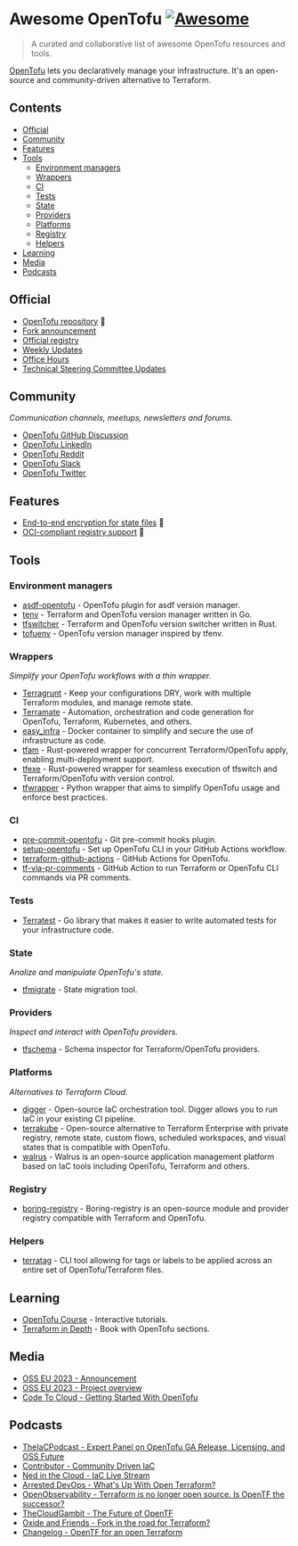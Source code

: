 # Awesome OpenTofu [![Awesome](https://awesome.re/badge.svg)](https://awesome.re) <!-- omit in toc -->

> A curated and collaborative list of awesome OpenTofu resources and tools.

[OpenTofu](https://opentofu.org/) lets you declaratively manage your infrastructure. It's an open-source and community-driven alternative to Terraform.

## Contents <!-- omit in toc -->

- [Official](#official)
- [Community](#community)
- [Features](#features)
- [Tools](#tools)
  - [Environment managers](#environment-managers)
  - [Wrappers](#wrappers)
  - [CI](#ci)
  - [Tests](#tests)
  - [State](#state)
  - [Providers](#providers)
  - [Platforms](#platforms)
  - [Registry](#registry)
  - [Helpers](#helpers)
- [Learning](#learning)
- [Media](#media)
- [Podcasts](#podcasts)

## Official

- [OpenTofu repository](https://github.com/opentofu/opentofu) 🎉
- [Fork announcement](https://opentofu.org/announcement)
- [Official registry](https://github.com/opentofu/registry)
- [Weekly Updates](https://github.com/opentofu/opentofu/blob/main/WEEKLY_UPDATES.md#weekly-updates)
- [Office Hours](https://www.youtube.com/watch?v=aEoMzUza6Ok&list=PLnVotLM2QsyhCc1_8PA7fbVF-ixt4_XAY)
- [Technical Steering Committee Updates](https://github.com/opentofu/opentofu/blob/main/TSC_SUMMARY.md#technical-steering-committee-tsc-summary)

## Community

*Communication channels, meetups, newsletters and forums.*

- [OpenTofu GitHub Discussion](https://github.com/orgs/opentofu/discussions)
- [OpenTofu LinkedIn](https://www.linkedin.com/company/opentofuorg/)
- [OpenTofu Reddit](https://www.reddit.com/r/opentf/)
- [OpenTofu Slack](https://opentofu.org/slack)
- [OpenTofu Twitter](https://twitter.com/opentofuorg)

## Features

- [End-to-end encryption for state files](https://twitter.com/OpenTofuOrg/status/1696597790661677207) 🚧
- [OCI-compliant registry support](https://twitter.com/OpenTofuOrg/status/1696913055576387599) 🚧

## Tools

### Environment managers

- [asdf-opentofu](https://github.com/virtualroot/asdf-opentofu) - OpenTofu plugin for asdf version manager.
- [tenv](https://github.com/tofuutils/tenv) - Terraform and OpenTofu version manager written in Go.
- [tfswitcher](https://github.com/ASleepyCat/tfswitcher) - Terraform and OpenTofu version switcher written in Rust.
- [tofuenv](https://github.com/tofuutils/tofuenv) - OpenTofu version manager inspired by tfenv.

### Wrappers

*Simplify your OpenTofu workflows with a thin wrapper.*

- [Terragrunt](https://terragrunt.gruntwork.io/) - Keep your configurations DRY, work with multiple Terraform modules, and manage remote state.
- [Terramate](https://github.com/terramate-io/terramate) - Automation, orchestration and code generation for OpenTofu, Terraform, Kubernetes, and others.
- [easy_infra](https://github.com/SeisoLLC/easy_infra) - Docker container to simplify and secure the use of infrastructure as code.
- [tfam](https://github.com/Ant0wan/tfam) - Rust-powered wrapper for concurrent Terraform/OpenTofu apply, enabling multi-deployment support.
- [tfexe](https://github.com/Ant0wan/tfexe) - Rust-powered wrapper for seamless execution of tfswitch and Terraform/OpenTofu with version control.
- [tfwrapper](https://github.com/claranet/tfwrapper) - Python wrapper that aims to simplify OpenTofu usage and enforce best practices.

### CI

- [pre-commit-opentofu](https://github.com/tofuutils/pre-commit-opentofu) - Git pre-commit hooks plugin.
- [setup-opentofu](https://github.com/opentofu/setup-opentofu) - Set up OpenTofu CLI in your GitHub Actions workflow.
- [terraform-github-actions](https://github.com/dflook/terraform-github-actions) - GitHub Actions for OpenTofu.
- [tf-via-pr-comments](https://github.com/devsectop/tf-via-pr-comments) - GitHub Action to run Terraform or OpenTofu CLI commands via PR comments.

### Tests

- [Terratest](https://terratest.gruntwork.io/) - Go library that makes it easier to write automated tests for your infrastructure code.

### State

*Analize and manipulate OpenTofu's state.*

- [tfmigrate](https://github.com/minamijoyo/tfmigrate) - State migration tool.

### Providers

*Inspect and interact with OpenTofu providers.*

- [tfschema](https://github.com/minamijoyo/tfschema) - Schema inspector for Terraform/OpenTofu providers.

### Platforms

*Alternatives to Terraform Cloud.*

- [digger](https://github.com/diggerhq/digger) - Open-source IaC orchestration tool. Digger allows you to run IaC in your existing CI pipeline.
- [terrakube](https://terrakube.org/) - Open-source alternative to Terraform Enterprise with private registry, remote state, custom flows, scheduled workspaces, and visual states that is compatible with OpenTofu.
- [walrus](https://github.com/seal-io/walrus) - Walrus is an open-source application management platform based on IaC tools including OpenTofu, Terraform and others.

### Registry

- [boring-registry](https://github.com/boring-registry/boring-registry) - Boring-registry is an open-source module and provider registry compatible with Terraform and OpenTofu.

### Helpers

- [terratag](https://github.com/env0/terratag) - CLI tool allowing for tags or labels to be applied across an entire set of OpenTofu/Terraform files.

## Learning

- [OpenTofu Course](https://killercoda.com/quincycheng/course/course_opentofu) - Interactive tutorials.
- [Terraform in Depth](https://www.manning.com/books/terraform-in-depth) - Book with OpenTofu sections.

## Media

- [OSS EU 2023 - Announcement](https://www.youtube.com/watch?v=Ha77rpusEDM&t=1190s)
- [OSS EU 2023 - Project overview](https://www.youtube.com/watch?v=-8sOE9-icmY&t=15116s)
- [Code To Cloud - Getting Started With OpenTofu](https://www.youtube.com/watch?v=HeUz6TMg82U)

## Podcasts

<!-- DESC, from most recent to oldest. -->
- [TheIaCPodcast - Expert Panel on OpenTofu GA Release, Licensing, and OSS Future](https://www.theiacpodcast.com/episode/expert-panel-on-opentofu-ga-release-licensing-and-oss-future)
- [Contributor - Community Driven IaC](https://www.contributor.fyi/opentofu)
- [Ned in the Cloud - IaC Live Stream](https://www.youtube.com/watch?v=p0vDydkUWB4)
- [Arrested DevOps - What's Up With Open Terraform?](https://www.arresteddevops.com/open-tofu/)
- [OpenObservability - Terraform is no longer open source. Is OpenTF the successor?](https://www.youtube.com/watch?v=5QdUs9VKq5g)
- [TheCloudGambit - The Future of OpenTF](https://www.thecloudgambit.com/2236725/13576531-the-future-of-opentf-with-ohad-maislish)
- [Oxide and Friends - Fork in the road for Terraform?](https://www.youtube.com/watch?v=QaU94LY891M)
- [Changelog -  OpenTF for an open Terraform](https://changelog.com/podcast/556)

